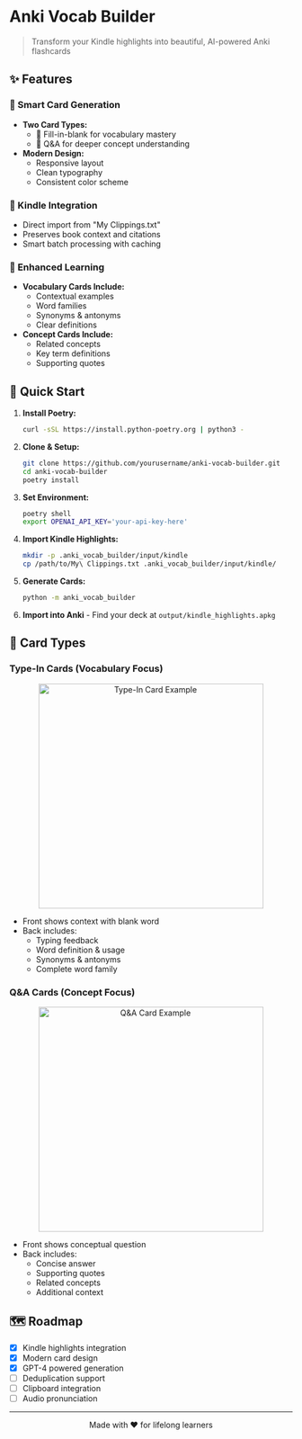 # Anki Vocab Builder

> Transform your Kindle highlights into beautiful, AI-powered Anki flashcards

## ✨ Features

### 🎯 Smart Card Generation
- **Two Card Types:**
  - 📝 Fill-in-blank for vocabulary mastery
  - 🤔 Q&A for deeper concept understanding
- **Modern Design:**
  - Responsive layout
  - Clean typography
  - Consistent color scheme

### 📱 Kindle Integration
- Direct import from "My Clippings.txt"
- Preserves book context and citations
- Smart batch processing with caching

### 🧠 Enhanced Learning
- **Vocabulary Cards Include:**
  - Contextual examples
  - Word families
  - Synonyms & antonyms
  - Clear definitions
- **Concept Cards Include:**
  - Related concepts
  - Key term definitions
  - Supporting quotes

## 🚀 Quick Start

1. **Install Poetry:**
   ```bash
   curl -sSL https://install.python-poetry.org | python3 -
   ```

2. **Clone & Setup:**
   ```bash
   git clone https://github.com/yourusername/anki-vocab-builder.git
   cd anki-vocab-builder
   poetry install
   ```

3. **Set Environment:**
   ```bash
   poetry shell
   export OPENAI_API_KEY='your-api-key-here'
   ```

4. **Import Kindle Highlights:**
   ```bash
   mkdir -p .anki_vocab_builder/input/kindle
   cp /path/to/My\ Clippings.txt .anki_vocab_builder/input/kindle/
   ```

5. **Generate Cards:**
   ```bash
   python -m anki_vocab_builder
   ```

6. **Import into Anki** - Find your deck at `output/kindle_highlights.apkg`

## 🎨 Card Types

### Type-In Cards (Vocabulary Focus)
<p align="center">
  <img src="docs/assets/type-in-card.png" alt="Type-In Card Example" width="400">
</p>

- Front shows context with blank word
- Back includes:
  - Typing feedback
  - Word definition & usage
  - Synonyms & antonyms
  - Complete word family

### Q&A Cards (Concept Focus)
<p align="center">
  <img src="docs/assets/qa-card.png" alt="Q&A Card Example" width="400">
</p>

- Front shows conceptual question
- Back includes:
  - Concise answer
  - Supporting quotes
  - Related concepts
  - Additional context

## 🗺️ Roadmap

- [x] Kindle highlights integration
- [x] Modern card design
- [x] GPT-4 powered generation
- [ ] Deduplication support
- [ ] Clipboard integration
- [ ] Audio pronunciation

---

<p align="center">
  Made with ❤️ for lifelong learners
</p>
